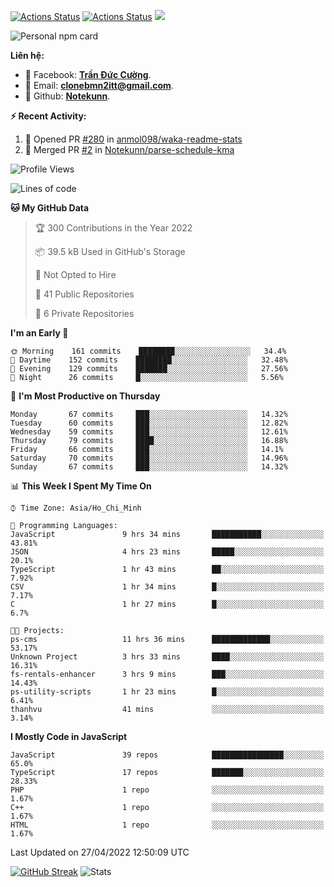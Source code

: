 [![Actions Status](https://github.com/Notekunn/Notekunn/workflows/wakatime-stats/badge.svg)](https://github.com/Notekunn/Notekunn/actions)
[![Actions Status](https://github.com/Notekunn/Notekunn/workflows/update-gh-activity/badge.svg)](https://github.com/Notekunn/Notekunn/actions)
![](https://visitor-badge.glitch.me/badge?page_id=notekunn.notekunn)

<!--![Notekunn](https://count.getloli.com/get/@notekunn)-->

<!--![Meme](https://media1.tenor.com/images/1c6140897565e34a4e98f618e220dc0d/tenor.gif)-->

![Personal npm card](https://i.imgur.com/mi8nZo1.png)

**Liên hệ:**

- 🐋 Facebook: **[Trần Đức Cường](https://www.facebook.com/ShiinDz)**.
- 🐍 Email: **[clonebmn2itt@gmail.com](mailto:clonebmn2itt@gmail.com)**.
- 🐬 Github: **[Notekunn](https://github.com/Notekunn)**.

**:zap: Recent Activity:**

<!--START_SECTION:activity-->
1. 💪 Opened PR [#280](https://github.com/anmol098/waka-readme-stats/pull/280) in [anmol098/waka-readme-stats](https://github.com/anmol098/waka-readme-stats)
2. 🎉 Merged PR [#2](https://github.com/Notekunn/parse-schedule-kma/pull/2) in [Notekunn/parse-schedule-kma](https://github.com/Notekunn/parse-schedule-kma)
<!--END_SECTION:activity-->

<!--START_SECTION:waka-->
![Profile Views](http://img.shields.io/badge/Profile%20Views-1-blue)

![Lines of code](https://img.shields.io/badge/From%20Hello%20World%20I%27ve%20Written-332%20Thousand%20lines%20of%20code-blue)

**🐱 My GitHub Data** 

> 🏆 300 Contributions in the Year 2022
 > 
> 📦 39.5 kB Used in GitHub's Storage 
 > 
> 🚫 Not Opted to Hire
 > 
> 📜 41 Public Repositories 
 > 
> 🔑 6 Private Repositories  
 > 
**I'm an Early 🐤** 

```text
🌞 Morning    161 commits    ████████░░░░░░░░░░░░░░░░░   34.4% 
🌆 Daytime    152 commits    ████████░░░░░░░░░░░░░░░░░   32.48% 
🌃 Evening    129 commits    ███████░░░░░░░░░░░░░░░░░░   27.56% 
🌙 Night      26 commits     █░░░░░░░░░░░░░░░░░░░░░░░░   5.56%

```
📅 **I'm Most Productive on Thursday** 

```text
Monday       67 commits     ███░░░░░░░░░░░░░░░░░░░░░░   14.32% 
Tuesday      60 commits     ███░░░░░░░░░░░░░░░░░░░░░░   12.82% 
Wednesday    59 commits     ███░░░░░░░░░░░░░░░░░░░░░░   12.61% 
Thursday     79 commits     ████░░░░░░░░░░░░░░░░░░░░░   16.88% 
Friday       66 commits     ███░░░░░░░░░░░░░░░░░░░░░░   14.1% 
Saturday     70 commits     ███░░░░░░░░░░░░░░░░░░░░░░   14.96% 
Sunday       67 commits     ███░░░░░░░░░░░░░░░░░░░░░░   14.32%

```


📊 **This Week I Spent My Time On** 

```text
⌚︎ Time Zone: Asia/Ho_Chi_Minh

💬 Programming Languages: 
JavaScript               9 hrs 34 mins       ███████████░░░░░░░░░░░░░░   43.81% 
JSON                     4 hrs 23 mins       █████░░░░░░░░░░░░░░░░░░░░   20.1% 
TypeScript               1 hr 43 mins        ██░░░░░░░░░░░░░░░░░░░░░░░   7.92% 
CSV                      1 hr 34 mins        █░░░░░░░░░░░░░░░░░░░░░░░░   7.17% 
C                        1 hr 27 mins        █░░░░░░░░░░░░░░░░░░░░░░░░   6.7%

🐱‍💻 Projects: 
ps-cms                   11 hrs 36 mins      █████████████░░░░░░░░░░░░   53.17% 
Unknown Project          3 hrs 33 mins       ████░░░░░░░░░░░░░░░░░░░░░   16.31% 
fs-rentals-enhancer      3 hrs 9 mins        ███░░░░░░░░░░░░░░░░░░░░░░   14.43% 
ps-utility-scripts       1 hr 23 mins        █░░░░░░░░░░░░░░░░░░░░░░░░   6.41% 
thanhvu                  41 mins             ░░░░░░░░░░░░░░░░░░░░░░░░░   3.14%

```

**I Mostly Code in JavaScript** 

```text
JavaScript               39 repos            ████████████████░░░░░░░░░   65.0% 
TypeScript               17 repos            ███████░░░░░░░░░░░░░░░░░░   28.33% 
PHP                      1 repo              ░░░░░░░░░░░░░░░░░░░░░░░░░   1.67% 
C++                      1 repo              ░░░░░░░░░░░░░░░░░░░░░░░░░   1.67% 
HTML                     1 repo              ░░░░░░░░░░░░░░░░░░░░░░░░░   1.67%

```



 Last Updated on 27/04/2022 12:50:09 UTC
<!--END_SECTION:waka-->

[![GitHub Streak](http://github-readme-streak-stats.herokuapp.com?user=notekunn&theme=radical&date_format=j%2Fn%5B%2FY%5D)](https://git.io/streak-stats)
![Stats](https://github-readme-stats.vercel.app/api?username=notekunn&show_icons=true&theme=radical&count_private=true)
